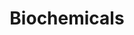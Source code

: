 ---
title: Biochemicals
longTitle: 'Biochemicals'
tags:
- gccommon
narrowerTerm:
- "[[Chemicals]]"
relatedTerm:
- "[[Biochemistry Biological products]]"
use:
- "[[Biochemical compounds Biochemical substances Bioch]]"
---